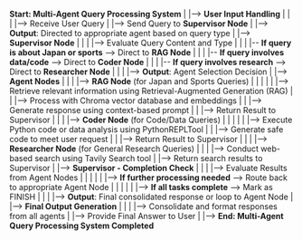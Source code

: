 **Start: Multi-Agent Query Processing System**
|
|--> **User Input Handling**
|    |
|    |--> Receive User Query
|    |--> Send Query to **Supervisor Node**
|    |--> **Output**: Directed to appropriate agent based on query type
|
|--> **Supervisor Node**
|    |
|    |--> Evaluate Query Content and Type
|         |
|         |-- **If query is about Japan or sports** --> Direct to **RAG Node**
|         |
|         |-- **If query involves data/code** --> Direct to **Coder Node**
|         |
|         |-- **If query involves research** --> Direct to **Researcher Node**
|    |
|    |--> **Output**: Agent Selection Decision
|
|--> **Agent Nodes**
|    |
|    |--> **RAG Node** (for Japan and Sports Queries)
|    |    |
|    |    |--> Retrieve relevant information using Retrieval-Augmented Generation (RAG)
|    |    |--> Process with Chroma vector database and embeddings
|    |    |--> Generate response using context-based prompt
|    |    |--> Return Result to Supervisor
|    |
|    |--> **Coder Node** (for Code/Data Queries)
|    |    |
|    |    |--> Execute Python code or data analysis using PythonREPLTool
|    |    |--> Generate safe code to meet user request
|    |    |--> Return Result to Supervisor
|    |
|    |--> **Researcher Node** (for General Research Queries)
|         |
|         |--> Conduct web-based search using Tavily Search tool
|         |--> Return search results to Supervisor
|
|--> **Supervisor - Completion Check**
|    |
|    |--> Evaluate Results from Agent Nodes
|    |    |
|    |    |--> **If further processing needed** --> Route back to appropriate Agent Node
|    |    |
|    |    |--> **If all tasks complete** --> Mark as FINISH
|    |
|    |--> **Output**: Final consolidated response or loop to Agent Node
|
|--> **Final Output Generation**
|    |
|    |--> Consolidate and format responses from all agents
|    |--> Provide Final Answer to User
|
|--> **End: Multi-Agent Query Processing System Completed**

